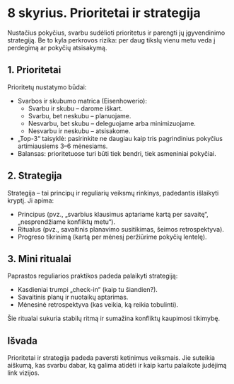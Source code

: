 # 8 skyrius. Prioritetai ir strategija

Nustačius pokyčius, svarbu sudėlioti prioritetus ir parengti jų įgyvendinimo strategiją. Be to kyla perkrovos rizika: per daug tikslų vienu metu veda į perdegimą ar pokyčių atsisakymą.

## 1. Prioritetai

Prioritetų nustatymo būdai:

- Svarbos ir skubumo matrica (Eisenhowerio):
    - Svarbu ir skubu – darome iškart.
    - Svarbu, bet neskubu – planuojame.
    - Nesvarbu, bet skubu – deleguojame arba minimizuojame.
    - Nesvarbu ir neskubu – atsisakome.
- „Top-3“ taisyklė: pasirinkite ne daugiau kaip tris pagrindinius pokyčius artimiausiems 3–6 mėnesiams.
- Balansas: prioritetuose turi būti tiek bendri, tiek asmeniniai pokyčiai.

## 2. Strategija

Strategija – tai principų ir reguliarių veiksmų rinkinys, padedantis išlaikyti kryptį. Ji apima:

- Principus (pvz., „svarbius klausimus aptariame kartą per savaitę“, „nesprendžiame konfliktų metu“).
- Ritualus (pvz., savaitinis planavimo susitikimas, šeimos retrospektyva).
- Progreso tikrinimą (kartą per mėnesį peržiūrime pokyčių lentelę).

## 3. Mini ritualai

Paprastos reguliarios praktikos padeda palaikyti strategiją:

- Kasdieniai trumpi „check-in“ (kaip tu šiandien?).
- Savaitinis planų ir nuotaikų aptarimas.
- Mėnesinė retrospektyva (kas veikia, ką reikia tobulinti).

Šie ritualai sukuria stabilų ritmą ir sumažina konfliktų kaupimosi tikimybę.

## Išvada

Prioritetai ir strategija padeda paversti ketinimus veiksmais. Jie suteikia aiškumą, kas svarbu dabar, ką galima atidėti ir kaip kartu palaikote judėjimą link vizijos.
